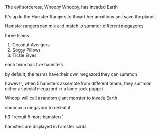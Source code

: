 The evil sorceress, Whoopy Whoopy, has invaded Earth

It's up to the Hamster Rangers to thwart her ambitions and save the planet.

Hamster rangers can mix and match to summon different megazords

three teams
1. Coconut Avengers
2. Soggy Pillows
3. Tickle Elves

each team has five hamsters

by default, the teams have their own megazord they can summon

however, when 5 hamsters assemble from different teams, they summon 
either a special megazord or a lame sock puppet

Whoopi will call a random giant monster to invade Earth 

summon a megazord to defeat it

h3 "recruit 5 more hamsters"

hamsters are displayed in hamster cards

